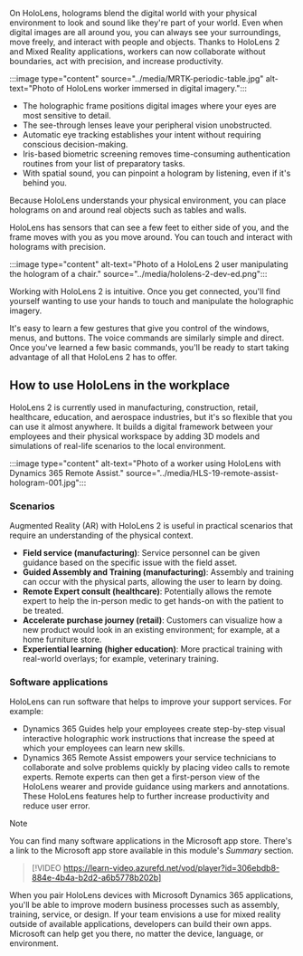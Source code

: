 On HoloLens, holograms blend the digital world with your physical environment to look and sound like they're part of your world. Even when digital images are all around you, you can always see your surroundings, move freely, and interact with people and objects. Thanks to HoloLens 2 and Mixed Reality applications, workers can now collaborate without boundaries, act with precision, and increase productivity.

:::image type="content" source="../media/MRTK-periodic-table.jpg" alt-text="Photo of HoloLens worker immersed in digital imagery.":::

* The holographic frame positions digital images where your eyes are most sensitive to detail.
* The see-through lenses leave your peripheral vision unobstructed.
* Automatic eye tracking establishes your intent without requiring conscious decision-making.
* Iris-based biometric screening removes time-consuming authentication routines from your list of preparatory tasks.
* With spatial sound, you can pinpoint a hologram by listening, even if it's behind you.

Because HoloLens understands your physical environment, you can place holograms on and around real objects such as tables and walls.

HoloLens has sensors that can see a few feet to either side of you, and the frame moves with you as you move around. You can touch and interact with holograms with precision.

:::image type="content" alt-text="Photo of a HoloLens 2 user manipulating the hologram of a chair." source="../media/hololens-2-dev-ed.png":::

Working with HoloLens 2 is intuitive. Once you get connected, you'll find yourself wanting to use your hands to touch and manipulate the holographic imagery.

It's easy to learn a few gestures that give you control of the windows, menus, and buttons. The voice commands are similarly simple and direct. Once you've learned a few basic commands, you'll be ready to start taking advantage of all that HoloLens 2 has to offer.

## How to use HoloLens in the workplace

HoloLens 2 is currently used in manufacturing, construction, retail, healthcare, education, and aerospace industries, but it's so flexible that you can use it almost anywhere. It builds a digital framework between your employees and their physical workspace by adding 3D models and simulations of real-life scenarios to the local environment.

:::image type="content" alt-text="Photo of a worker using HoloLens with Dynamics 365 Remote Assist." source="../media/HLS-19-remote-assist-hologram-001.jpg":::

### Scenarios

Augmented Reality (AR) with HoloLens 2 is useful in practical scenarios that require an understanding of the physical context.

* **Field service (manufacturing)**: Service personnel can be given guidance based on the specific issue with the field asset.
* **Guided Assembly and Training (manufacturing)**: Assembly and training can occur with the physical parts, allowing the user to learn by doing.
* ​**Remote Expert consult (healthcare)**: Potentially allows the remote expert to help the in-person medic to get hands-on with the patient to be treated​.
* **Accelerate purchase journey (retail)​**: Customers can visualize how a new product would look in an existing environment; for example, at a home furniture store.​
* **Experiential learning (higher education)​**: More practical training with real-world overlays; for example, veterinary training.

### Software applications

HoloLens can run software that helps to improve your support services. For example:

* Dynamics 365 Guides help your employees create step-by-step visual interactive holographic work instructions that increase the speed at which your employees can learn new skills.
* Dynamics 365 Remote Assist empowers your service technicians to collaborate and solve problems quickly by placing video calls to remote experts. Remote experts can then get a first-person view of the HoloLens wearer and provide guidance using markers and annotations. These HoloLens features help to further increase productivity and reduce user error.

> [!NOTE]
> You can find many software applications in the Microsoft app store. There's a link to the Microsoft app store available in this module's *Summary* section.  
  
> [!VIDEO https://learn-video.azurefd.net/vod/player?id=306ebdb8-884e-4b4a-b2d2-a6b5778b202b]

When you pair HoloLens devices with Microsoft Dynamics 365 applications, you'll be able to improve modern business processes such as assembly, training, service, or design. If your team envisions a use for mixed reality outside of available applications, developers can build their own apps. Microsoft can help get you there, no matter the device, language, or environment.
